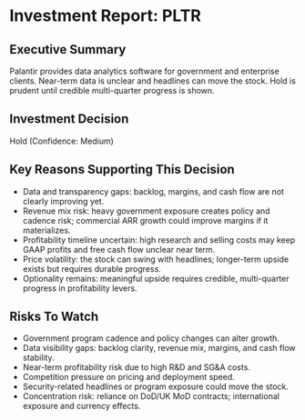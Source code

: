 # Investment Report: PLTR
## Executive Summary
Palantir provides data analytics software for government and enterprise clients. Near-term data is unclear and headlines can move the stock. Hold is prudent until credible multi-quarter progress is shown.

## Investment Decision
Hold (Confidence: Medium)

## Key Reasons Supporting This Decision
- Data and transparency gaps: backlog, margins, and cash flow are not clearly improving yet.
- Revenue mix risk: heavy government exposure creates policy and cadence risk; commercial ARR growth could improve margins if it materializes.
- Profitability timeline uncertain: high research and selling costs may keep GAAP profits and free cash flow unclear near term.
- Price volatility: the stock can swing with headlines; longer-term upside exists but requires durable progress.
- Optionality remains: meaningful upside requires credible, multi-quarter progress in profitability levers.

## Risks To Watch
- Government program cadence and policy changes can alter growth.
- Data visibility gaps: backlog clarity, revenue mix, margins, and cash flow stability.
- Near-term profitability risk due to high R&D and SG&A costs.
- Competition pressure on pricing and deployment speed.
- Security-related headlines or program exposure could move the stock.
- Concentration risk: reliance on DoD/UK MoD contracts; international exposure and currency effects.